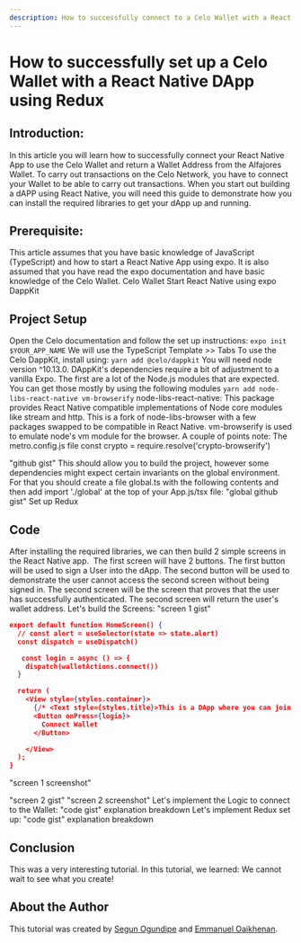```yaml
---
description: How to successfully connect to a Celo Wallet with a React Native DApp
---
```


# How to successfully set up a Celo Wallet with a React Native DApp using Redux

## Introduction:

In this article you will learn how to successfully connect your React Native App to use the Celo Wallet and return a Wallet Address from the Alfajores Wallet.
To carry out transactions on the Celo Network, you have to connect your Wallet to be able to carry out transactions. When you start out building a dAPP using React Native, you will need this guide to demonstrate how you can install the required libraries to get your dApp up and running.

## Prerequisite:

This article assumes that you have basic knowledge of JavaScript (TypeScript) and how to start a React Native App using expo. It is also assumed that you have read the expo documentation and have basic knowledge of the Celo Wallet.
Celo Wallet
Start React Native using expo
DappKit

## Project Setup

Open the Celo documentation and follow the set up instructions:
`expo init $YOUR_APP_NAME`
We will use the TypeScript Template >> Tabs
To use the Celo DappKit, install using:
`yarn add @celo/dappkit`
You will need node version ^10.13.0.
DAppKit's dependencies require a bit of adjustment to a vanilla Expo. The first are a lot of the Node.js modules that are expected. You can get those mostly by using the following modules
`yarn add node-libs-react-native vm-browserify`
node-libs-react-native:
This package provides React Native compatible implementations of Node core modules like stream and http. This is a fork of node-libs-browser with a few packages swapped to be compatible in React Native.
vm-browserify is used to emulate node's vm module for the browser.
A couple of points note:
The metro.config.js file
const crypto = require.resolve('crypto-browserify')

"github gist"
This should allow you to build the project, however some dependencies might expect certain invariants on the global environment. For that you should create a file global.ts with the following contents and then add import './global' at the top of your App.js/tsx file:
"global github gist"
Set up Redux

## Code

After installing the required libraries, we can then build 2 simple screens in the React Native app. 
The first screen will have 2 buttons. The first button will be used to sign a User into the dApp. The second button will be used to demonstrate the user cannot access the second screen without being signed in.
The second screen will be the screen that proves that the user has successfully authenticated. The second screen will return the user's wallet address.
Let's build the Screens:
"screen 1 gist"

```json
export default function HomeScreen() {
  // const alert = useSelector(state => state.alert)
  const dispatch = useDispatch()

   const login = async () => {
    dispatch(walletActions.connect())
  }

  return (
    <View style={styles.container}>
      {/* <Text style={styles.title}>This is a DApp where you can join a co-operative circle, save together and earn.</Text> */}
      <Button onPress={login}>
        Connect Wallet
      </Button>

    </View>
  );
}
```

"screen 1 screenshot"

"screen 2 gist"
"screen 2 screenshot"
Let's implement the Logic to connect to the Wallet:
"code gist"
explanation breakdown
Let's implement Redux set up:
"code gist"
explanation breakdown

## Conclusion

This was a very interesting tutorial. In this tutorial, we learned:
We cannot wait to see what you create!

## About the Author

This tutorial was created by [Segun Ogundipe](https://www.linkedin.com/in/segun-ogundipe) and [Emmanuel Oaikhenan](https://github.com/emmaodia).
